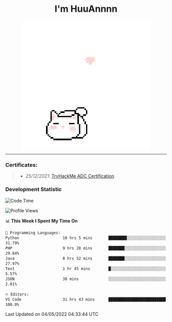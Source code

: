 <h1 align='center'>I'm HuuAnnnn</h1>
<p align="center">
 <img src="cat_intro.gif" />
</p>

___

### Certificates:
>- *25/12/2021*: [TryHackMe ADC Certification](https://tryhackme-certificates.s3-eu-west-1.amazonaws.com/THM-HKVVJOIWJA.png)


### Development Statistic

<!--START_SECTION:waka-->
![Code Time](http://img.shields.io/badge/Code%20Time-150%20hrs%2044%20mins-blue)

![Profile Views](http://img.shields.io/badge/Profile%20Views-2-blue)

📊 **This Week I Spent My Time On** 

```text
💬 Programming Languages: 
Python                   10 hrs 5 mins       ████████░░░░░░░░░░░░░░░░░   31.79% 
PHP                      9 hrs 28 mins       ███████░░░░░░░░░░░░░░░░░░   29.84% 
Java                     8 hrs 52 mins       ███████░░░░░░░░░░░░░░░░░░   27.97% 
Text                     1 hr 45 mins        █░░░░░░░░░░░░░░░░░░░░░░░░   5.57% 
JSON                     38 mins             ░░░░░░░░░░░░░░░░░░░░░░░░░   2.01%

🔥 Editors: 
VS Code                  31 hrs 43 mins      █████████████████████████   100.0%

```


 Last Updated on 04/05/2022 04:33:44 UTC
<!--END_SECTION:waka-->
